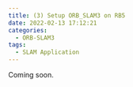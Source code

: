 ```yaml
---
title: (3) Setup ORB_SLAM3 on RB5
date: 2022-02-13 17:12:21
categories:
  - ORB-SLAM3
tags:
  - SLAM Application
---
```


Coming soon.
